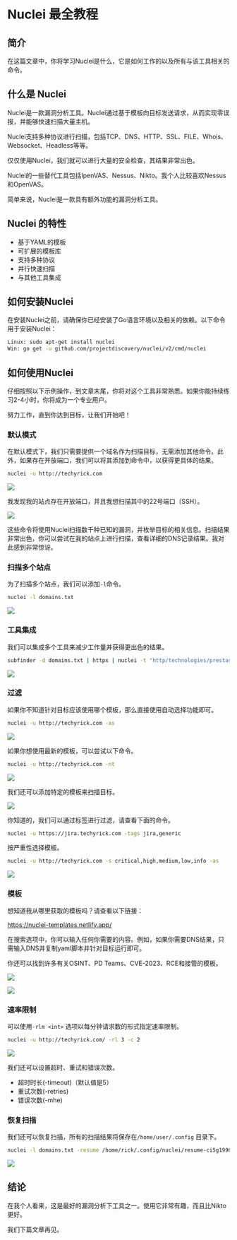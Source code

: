 # Nuclei 最全教程

## 简介

在这篇文章中，你将学习Nuclei是什么，它是如何工作的以及所有与该工具相关的命令。

## 什么是 Nuclei

Nuclei是一款漏洞分析工具。Nuclei通过基于模板向目标发送请求，从而实现零误报，并能够快速扫描大量主机。

Nuclei支持多种协议进行扫描，包括TCP、DNS、HTTP、SSL、FILE、Whois、Websocket、Headless等等。

仅仅使用Nuclei，我们就可以进行大量的安全检查，其结果非常出色。

Nuclei的一些替代工具包括IpenVAS、Nessus、Nikto。我个人比较喜欢Nessus和OpenVAS。

简单来说，Nuclei是一款具有额外功能的漏洞分析工具。

## Nuclei 的特性

- 基于YAML的模板
- 可扩展的模板库
- 支持多种协议
- 并行快速扫描
- 与其他工具集成

## 如何安装Nuclei

在安装Nuclei之前，请确保你已经安装了Go语言环境以及相关的依赖。以下命令用于安装Nuclei：

```bash
Linux: sudo apt-get install nuclei 
Win: go get -u github.com/projectdiscovery/nuclei/v2/cmd/nuclei
```

## 如何使用Nuclei

仔细按照以下示例操作，到文章末尾，你将对这个工具非常熟悉。如果你能持续练习2-4小时，你将成为一个专业用户。

努力工作，直到你达到目标，让我们开始吧！

### 默认模式

在默认模式下，我们只需要提供一个域名作为扫描目标，无需添加其他命令。此外，如果存在开放端口，我们可以将其添加到命令中，以获得更具体的结果。

```bash
nuclei -u http://techyrick.com
```

![](../../img/Screenshot-2023-06-15-at-10.46.03-AM-1536x816.webp)

我发现我的站点存在开放端口，并且我想扫描其中的22号端口（SSH）。

![](../../img/Screenshot-2023-06-15-at-10.52.04-AM.webp)

这些命令将使用Nuclei扫描数千种已知的漏洞，并枚举目标的相关信息。扫描结果非常出色，你可以尝试在我的站点上进行扫描，查看详细的DNS记录结果。我对此感到非常惊讶。

### 扫描多个站点

为了扫描多个站点，我们可以添加`-l`命令。

```bash
nuclei -l domains.txt
```

![](../../img/Screenshot-2023-06-15-at-10.58.41-AM.webp)

### 工具集成

我们可以集成多个工具来减少工作量并获得更出色的结果。

```bash
subfinder -d domains.txt | httpx | nuclei -t "http/technologies/prestashop-detect.yaml"
```

![](../../img/Screenshot-2023-06-15-at-4.58.13-PM-1536x795.webp)

### 过滤

如果你不知道针对目标应该使用哪个模板，那么直接使用自动选择功能即可。

```bash
nuclei -u http://techyrick.com -as
```

![](../../img/Screenshot-2023-06-15-at-5.02.37-PM-1536x781.webp)

如果你想使用最新的模板，可以尝试以下命令。

```bash
nuclei -u http://techyrick.com -nt
```

![](../../img/Screenshot-2023-06-15-at-5.04.33-PM.webp)

我们还可以添加特定的模板来扫描目标。

![](../../img/Screenshot-2023-06-15-at-5.18.00-PM-1536x625.webp)

你知道的，我们可以通过标签进行过滤，请查看下面的命令。

```bash
nuclei -u https://jira.techyrick.com -tags jira,generic
```

按严重性选择模板。

```bash
nuclei -u http://techyrick.com -s critical,high,medium,low,info -as
```

![](../../img/Screenshot-2023-06-15-at-5.28.34-PM-1536x838.webp)

### 模板

想知道我从哪里获取的模板吗？请查看以下链接：

https://nuclei-templates.netlify.app/

在搜索选项中，你可以输入任何你需要的内容。例如，如果你需要DNS结果，只需输入DNS并复制yaml脚本并针对目标运行即可。

你还可以找到许多有关OSINT、PD Teams、CVE-2023、RCE和接管的模板。

![](../../img/Screenshot-2023-06-15-at-5.23.06-PM-1536x1097.webp)

![](../../img/Screenshot-2023-06-15-at-5.23.12-PM-1536x695.webp)

### 速率限制

可以使用`-rlm <int>` 选项以每分钟请求数的形式指定速率限制。

```bash
nuclei -u http://techyrick.com/ -rl 3 -c 2
```

![](../../img/Screenshot-2023-06-15-at-5.47.33-PM.webp)

我们还可以设置超时、重试和错误次数。

- 超时时长(-timeout)（默认值是5）
- 重试次数(-retries)
- 错误次数(-mhe)

### 恢复扫描

我们还可以恢复扫描，所有的扫描结果将保存在`/home/user/.config` 目录下。

```bash
nuclei -l domains.txt -resume /home/rick/.config/nuclei/resume-ci5g1996u63ag4n7897g.cfg
```

![](../../img/Screenshot-2023-06-15-at-5.54.08-PM.webp)

## 结论

在我个人看来，这是最好的漏洞分析下工具之一。使用它非常有趣，而且比Nikto更好。

我们下篇文章再见。